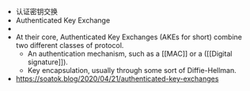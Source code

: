 - 认证密钥交换
- Authenticated Key Exchange
-
- At their core, Authenticated Key Exchanges (AKEs for short) combine two different classes of protocol.
	- An authentication mechanism, such as a [[MAC]] or a  ([[Digital signature]]).
	- Key encapsulation, usually through some sort of Diffie-Hellman.
- https://soatok.blog/2020/04/21/authenticated-key-exchanges